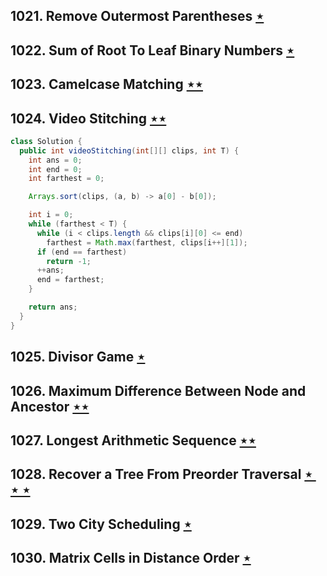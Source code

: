 ## 1021. Remove Outermost Parentheses [$\star$](https://leetcode.com/problems/remove-outermost-parentheses)

## 1022. Sum of Root To Leaf Binary Numbers [$\star$](https://leetcode.com/problems/sum-of-root-to-leaf-binary-numbers)

## 1023. Camelcase Matching [$\star\star$](https://leetcode.com/problems/camelcase-matching)

## 1024. Video Stitching [$\star\star$](https://leetcode.com/problems/video-stitching)

```java
class Solution {
  public int videoStitching(int[][] clips, int T) {
    int ans = 0;
    int end = 0;
    int farthest = 0;

    Arrays.sort(clips, (a, b) -> a[0] - b[0]);

    int i = 0;
    while (farthest < T) {
      while (i < clips.length && clips[i][0] <= end)
        farthest = Math.max(farthest, clips[i++][1]);
      if (end == farthest)
        return -1;
      ++ans;
      end = farthest;
    }

    return ans;
  }
}
```

## 1025. Divisor Game [$\star$](https://leetcode.com/problems/divisor-game)

## 1026. Maximum Difference Between Node and Ancestor [$\star\star$](https://leetcode.com/problems/maximum-difference-between-node-and-ancestor)

## 1027. Longest Arithmetic Sequence [$\star\star$](https://leetcode.com/problems/longest-arithmetic-sequence)

## 1028. Recover a Tree From Preorder Traversal [$\star\star\star$](https://leetcode.com/problems/recover-a-tree-from-preorder-traversal)

## 1029. Two City Scheduling [$\star$](https://leetcode.com/problems/two-city-scheduling)

## 1030. Matrix Cells in Distance Order [$\star$](https://leetcode.com/problems/matrix-cells-in-distance-order)
